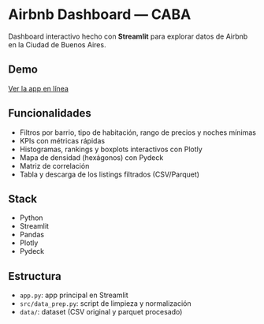 # Airbnb Dashboard — CABA

Dashboard interactivo hecho con **Streamlit** para explorar datos de Airbnb en la Ciudad de Buenos Aires.

## Demo
 [Ver la app en línea](https://airbnb-dashboard-dvkswvc9wyr8nguxfgd2bn.streamlit.app/)

## Funcionalidades
- Filtros por barrio, tipo de habitación, rango de precios y noches mínimas
- KPIs con métricas rápidas
- Histogramas, rankings y boxplots interactivos con Plotly
- Mapa de densidad (hexágonos) con Pydeck
- Matriz de correlación
- Tabla y descarga de los listings filtrados (CSV/Parquet)

## Stack
- Python
- Streamlit
- Pandas
- Plotly
- Pydeck

## Estructura
- `app.py`: app principal en Streamlit
- `src/data_prep.py`: script de limpieza y normalización
- `data/`: dataset (CSV original y parquet procesado)
